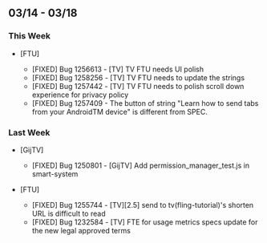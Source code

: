 ## 03/14 - 03/18 ##

### This Week ###

* [FTU]

  - [FIXED] Bug 1256613 - [TV] TV FTU needs UI polish
  - [FIXED] Bug 1258256 - [TV] TV FTU needs to update the strings
  - [FIXED] Bug 1257442 - [TV] TV FTU needs to polish scroll down experience for privacy policy
  - [FIXED] Bug 1257409 - The button of string "Learn how to send tabs from your AndroidTM device" is different from SPEC.

### Last Week ###
* [GijTV]

  - [FIXED] Bug 1250801 - [GijTV] Add permission_manager_test.js in smart-system

* [FTU]

  - [FIXED] Bug 1255744 - [TV][2.5] send to tv(fling-tutorial)'s shorten URL is difficult to read
  - [FIXED] Bug 1232584 - [TV] FTE for usage metrics specs update for the new legal approved terms

